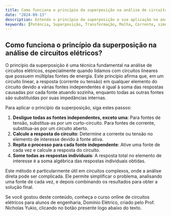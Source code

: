 ```yaml
---
title: Como funciona o princípio da superposição na análise de circuitos elétricos?
date: "2024-09-13"
description: Entenda o princípio da superposição e sua aplicação na análise de circuitos elétricos.
keywords: [Potência, Superposição, Transformação, Malha, Corrente, simulação, Nó]
---
```


## Como funciona o princípio da superposição na análise de circuitos elétricos?

O princípio da superposição é uma técnica fundamental na análise de circuitos elétricos, especialmente quando lidamos com circuitos lineares que possuem múltiplas fontes de energia. Este princípio afirma que, em um circuito linear, a resposta (corrente ou tensão) em qualquer elemento do circuito devido a várias fontes independentes é igual à soma das respostas causadas por cada fonte atuando sozinha, enquanto todas as outras fontes são substituídas por suas impedâncias internas.

Para aplicar o princípio da superposição, siga estes passos:

1. **Desligue todas as fontes independentes, exceto uma**: Para fontes de tensão, substitua-as por um curto-circuito. Para fontes de corrente, substitua-as por um circuito aberto.
2. **Calcule a resposta do circuito**: Determine a corrente ou tensão no elemento de interesse devido à fonte ativa.
3. **Repita o processo para cada fonte independente**: Ative uma fonte de cada vez e calcule a resposta do circuito.
4. **Some todas as respostas individuais**: A resposta total no elemento de interesse é a soma algébrica das respostas individuais obtidas.

Este método é particularmente útil em circuitos complexos, onde a análise direta pode ser complicada. Ele permite simplificar o problema, analisando uma fonte de cada vez, e depois combinando os resultados para obter a solução final.

Se você gostou deste conteúdo, conheça o curso online de circuitos elétricos para alunos de engenharia, Domínio Elétrico, criado pelo Prof. Nicholas Yukio, clicando no botão presente logo abaixo do texto.